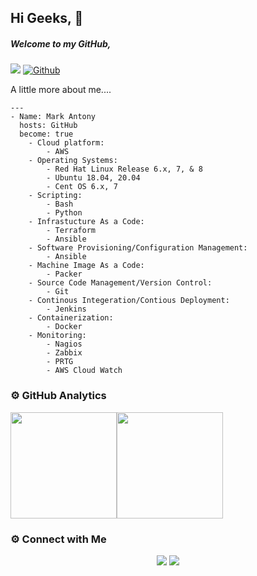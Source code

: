 ## Hi Geeks, 👋

##### Welcome to my GitHub,

![](https://visitor-badge.laobi.icu/badge?page_id=MarkAntonyGit) [![Github](https://img.shields.io/github/followers/MarkAntonyGit?label=Follow&style=social)](https://github.com/MarkAntonyGit)

A little more about me....

```
---
- Name: Mark Antony
  hosts: GitHub
  become: true
    - Cloud platform:
        - AWS
    - Operating Systems:
        - Red Hat Linux Release 6.x, 7, & 8
        - Ubuntu 18.04, 20.04
        - Cent OS 6.x, 7    
    - Scripting:
        - Bash
        - Python    
    - Infrastucture As a Code:
        - Terraform
        - Ansible
    - Software Provisioning/Configuration Management:
        - Ansible
    - Machine Image As a Code: 
        - Packer
    - Source Code Management/Version Control:
        - Git
    - Continous Integeration/Contious Deployment:
        - Jenkins
    - Containerization:
        - Docker
    - Monitoring:
        - Nagios
        - Zabbix
        - PRTG
        - AWS Cloud Watch
```     

### ⚙️ GitHub Analytics

<img height="170px" src="https://github-readme-stats.vercel.app/api?username=MarkAntonyGit&include_all_commits=true&count_private=true&show_icons=true&theme=chartreuse-dark&card" /><img height="170px" src="https://github-readme-stats.vercel.app/api/top-langs/?username=MarkantonyGit&include_all_commits=true&count_private=true&show_icons=true&theme=chartreuse-dark&layout=compact" />

### ⚙️ Connect with Me

<p align="center">
<a href="mailto:markantony.alenchery@gmail.com"><img src="https://img.shields.io/badge/-markantony.alenchery@gmail.com-D14836?style=flat&logo=Gmail&logoColor=white"/></a>
<a href="https://www.linkedin.com/in/Profile-MarkAntony"><img src="https://img.shields.io/badge/-Linkedin-blue"/></a>
